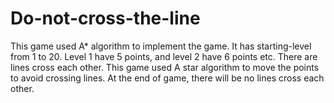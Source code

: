 # Do-not-cross-the-line
This game used A* algorithm to implement the game. It has starting-level from 1 to 20. Level 1 have 5 points, and level 2 have 6 points etc. There are lines cross each other. This game used A star algorithm to move the points to avoid crossing lines. At the end of game, there will be no lines cross each other.
